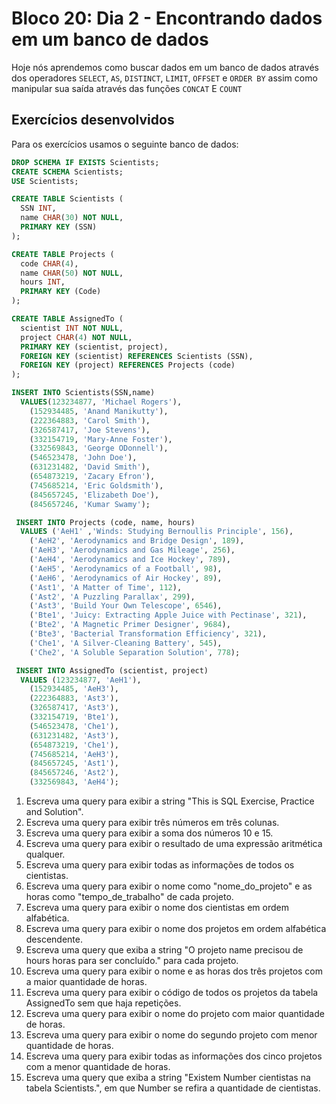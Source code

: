 # Bloco 20: Dia 2 - Encontrando dados em um banco de dados

Hoje nós aprendemos como buscar dados em um banco de dados através dos operadores `SELECT`, `AS`, `DISTINCT`, `LIMIT`, `OFFSET` e `ORDER BY` assim como manipular sua saída através das funções `CONCAT` E `COUNT`

## Exercícios desenvolvidos

Para os exercícios usamos o seguinte banco de dados:

```SQL
DROP SCHEMA IF EXISTS Scientists;
CREATE SCHEMA Scientists;
USE Scientists;

CREATE TABLE Scientists (
  SSN INT,
  name CHAR(30) NOT NULL,
  PRIMARY KEY (SSN)
);

CREATE TABLE Projects (
  code CHAR(4),
  name CHAR(50) NOT NULL,
  hours INT,
  PRIMARY KEY (Code)
);

CREATE TABLE AssignedTo (
  scientist INT NOT NULL,
  project CHAR(4) NOT NULL,
  PRIMARY KEY (scientist, project),
  FOREIGN KEY (scientist) REFERENCES Scientists (SSN),
  FOREIGN KEY (project) REFERENCES Projects (code)
);

INSERT INTO Scientists(SSN,name)
  VALUES(123234877, 'Michael Rogers'),
    (152934485, 'Anand Manikutty'),
    (222364883, 'Carol Smith'),
    (326587417, 'Joe Stevens'),
    (332154719, 'Mary-Anne Foster'),
    (332569843, 'George ODonnell'),
    (546523478, 'John Doe'),
    (631231482, 'David Smith'),
    (654873219, 'Zacary Efron'),
    (745685214, 'Eric Goldsmith'),
    (845657245, 'Elizabeth Doe'),
    (845657246, 'Kumar Swamy');

 INSERT INTO Projects (code, name, hours)
  VALUES ('AeH1' ,'Winds: Studying Bernoullis Principle', 156),
    ('AeH2', 'Aerodynamics and Bridge Design', 189),
    ('AeH3', 'Aerodynamics and Gas Mileage', 256),
    ('AeH4', 'Aerodynamics and Ice Hockey', 789),
    ('AeH5', 'Aerodynamics of a Football', 98),
    ('AeH6', 'Aerodynamics of Air Hockey', 89),
    ('Ast1', 'A Matter of Time', 112),
    ('Ast2', 'A Puzzling Parallax', 299),
    ('Ast3', 'Build Your Own Telescope', 6546),
    ('Bte1', 'Juicy: Extracting Apple Juice with Pectinase', 321),
    ('Bte2', 'A Magnetic Primer Designer', 9684),
    ('Bte3', 'Bacterial Transformation Efficiency', 321),
    ('Che1', 'A Silver-Cleaning Battery', 545),
    ('Che2', 'A Soluble Separation Solution', 778);

 INSERT INTO AssignedTo (scientist, project)
  VALUES (123234877, 'AeH1'),
    (152934485, 'AeH3'),
    (222364883, 'Ast3'),
    (326587417, 'Ast3'),
    (332154719, 'Bte1'),
    (546523478, 'Che1'),
    (631231482, 'Ast3'),
    (654873219, 'Che1'),
    (745685214, 'AeH3'),
    (845657245, 'Ast1'),
    (845657246, 'Ast2'),
    (332569843, 'AeH4');
```

1. Escreva uma query para exibir a string "This is SQL Exercise, Practice and Solution".
1. Escreva uma query para exibir três números em três colunas.
1. Escreva uma query para exibir a soma dos números 10 e 15.
1. Escreva uma query para exibir o resultado de uma expressão aritmética qualquer.
1. Escreva uma query para exibir todas as informações de todos os cientistas.
1. Escreva uma query para exibir o nome como "nome_do_projeto" e as horas como "tempo_de_trabalho" de cada projeto.
1. Escreva uma query para exibir o nome dos cientistas em ordem alfabética.
1. Escreva uma query para exibir o nome dos projetos em ordem alfabética descendente.
1. Escreva uma query que exiba a string "O projeto name precisou de hours horas para ser concluído." para cada projeto.
1. Escreva uma query para exibir o nome e as horas dos três projetos com a maior quantidade de horas.
1. Escreva uma query para exibir o código de todos os projetos da tabela AssignedTo sem que haja repetições.
1. Escreva uma query para exibir o nome do projeto com maior quantidade de horas.
1. Escreva uma query para exibir o nome do segundo projeto com menor quantidade de horas.
1. Escreva uma query para exibir todas as informações dos cinco projetos com a menor quantidade de horas.
1. Escreva uma query que exiba a string "Existem Number cientistas na tabela Scientists.", em que Number se refira a quantidade de cientistas.
